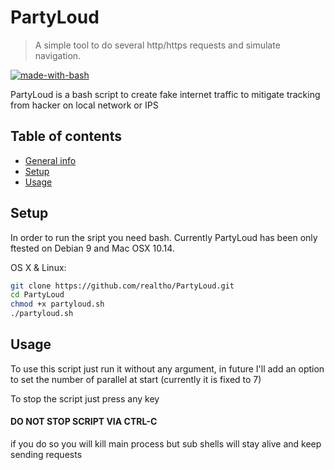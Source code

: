 # PartyLoud
> A simple tool to do several http/https requests and simulate navigation.

[![made-with-bash](https://img.shields.io/badge/Made%20with-Bash-1f425f.svg)](https://www.gnu.org/software/bash/)

PartyLoud is a bash script to create fake internet traffic
to mitigate tracking from hacker on local network or IPS

## Table of contents
* [General info](#general-info)
* [Setup](#setup)
* [Usage](#usage)

## Setup

In order to run the sript you need bash.
Currently PartyLoud has been only ftested on Debian 9 and Mac OSX 10.14.


OS X & Linux:

```sh
git clone https://github.com/realtho/PartyLoud.git
cd PartyLoud
chmod +x partyloud.sh
./partyloud.sh
```

## Usage

To use this script just run it without any argument, in future
I'll add an option to set the number of parallel at start
(currently it is fixed to 7)

To stop the script just press any key
#### DO NOT STOP SCRIPT VIA CTRL-C
if you do so you will kill main process but sub shells will stay alive
and keep sending requests
